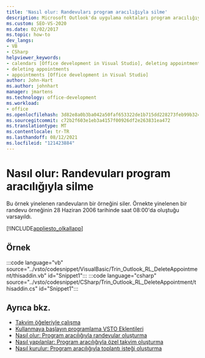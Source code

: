 ```yaml
---
title: 'Nasıl olur: Randevuları program aracılığıyla silme'
description: Microsoft Outlook'da uygulama noktaları program aracılığıyla silmeyi Outlook. Bu örnek yinelenen randevuların bir örneğini siler.
ms.custom: SEO-VS-2020
ms.date: 02/02/2017
ms.topic: how-to
dev_langs:
- VB
- CSharp
helpviewer_keywords:
- calendars [Office development in Visual Studio], deleting appointments
- deleting appointments
- appointments [Office development in Visual Studio]
author: John-Hart
ms.author: johnhart
manager: jmartens
ms.technology: office-development
ms.workload:
- office
ms.openlocfilehash: 3d82e8a0b3ba042a50faf653322de1b715dd228273feb99b324020557e023cbf
ms.sourcegitcommit: c72b2f603e1eb3a4157f00926df2e263831ea472
ms.translationtype: MT
ms.contentlocale: tr-TR
ms.lasthandoff: 08/12/2021
ms.locfileid: "121423884"
---
```

# <a name="how-to-programmatically-delete-appointments"></a>Nasıl olur: Randevuları program aracılığıyla silme
  Bu örnek yinelenen randevuların bir örneğini siler. Örnekte yinelenen bir randevu örneğinin 28 Haziran 2006 tarihinde saat 08:00'da oluştuğu varsayıldı.

 [!INCLUDE[appliesto_olkallapp](../vsto/includes/appliesto-olkallapp-md.md)]

## <a name="example"></a>Örnek
 :::code language="vb" source="../vsto/codesnippet/VisualBasic/Trin_Outlook_RL_DeleteAppointment/thisaddin.vb" id="Snippet1":::
 :::code language="csharp" source="../vsto/codesnippet/CSharp/Trin_Outlook_RL_DeleteAppointment/thisaddin.cs" id="Snippet1":::

## <a name="see-also"></a>Ayrıca bkz.
- [Takvim öğeleriyle çalışma](../vsto/working-with-calendar-items.md)
- [Kullanmaya başlayın programlama VSTO Eklentileri](../vsto/getting-started-programming-vsto-add-ins.md)
- [Nasıl olur: Program aracılığıyla randevular oluşturma](../vsto/how-to-programmatically-create-appointments.md)
- [Nasıl yapılanlar: Program aracılığıyla özel takvim oluşturma](../vsto/how-to-programmatically-create-a-custom-calendar.md)
- [Nasıl kurulur: Program aracılığıyla toplantı isteği oluşturma](../vsto/how-to-programmatically-create-a-meeting-request.md)
